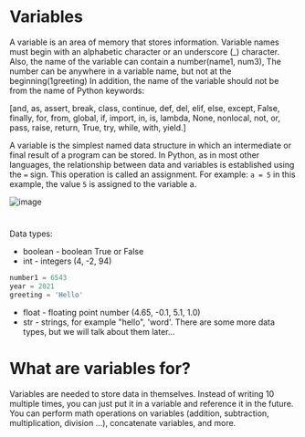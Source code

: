 # Variables

A variable is an area of ​​memory that stores information. Variable names must begin with an alphabetic character or an underscore (_) character.
Also, the name of the variable can contain a number(name1, num3), The number can be anywhere in a variable name, but not at the beginning(1greeting)
In addition, the name of the variable should not be from the name of Python keywords:

[and, as, assert, break, class, continue, def, del, elif, else, except, False, finally, for, from, global, if, import, in, is, lambda, None, nonlocal, not, or, pass, raise, return, True, try, while, with, yield.]

A variable is the simplest named data structure in which an intermediate or final result of a program can be stored. In Python, as in most other languages, 
the relationship between data and variables is established using the `=` sign. This operation is called an assignment.
For example: `a = 5` in this example, the value `5` is assigned to the variable a.

![image](https://user-images.githubusercontent.com/70141250/127202632-e984a314-9e9d-44a6-a644-82423b625906.png)

#

Data types:

* boolean - boolean True or False
* int - integers (4, -2, 94)
```py
number1 = 6543
year = 2021
greeting = 'Hello'
```
* float - floating point number (4.65, -0.1, 5.1, 1.0)
* str - strings, for example "hello", 'word'.
There are some more data types, but we will talk about them later...

# What are variables for?
Variables are needed to store data in themselves. Instead of writing 10 multiple times, you can just put it in a variable and reference it in the future.
You can perform math operations on variables (addition, subtraction, multiplication, division ...), concatenate variables, and more.
